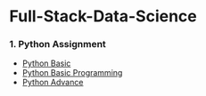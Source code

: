 # Full-Stack-Data-Science
### 1. Python Assignment
- [Python Basic ](https://github.com/vishalsvnayar/Full-Stack-Data-Science-Assignment/tree/main/Python/Python%20Basic)
- [Python  Basic Programming ](https://github.com/vishalsvnayar/Full-Stack-Data-Science/tree/main/Python/Python%20Basic%20Programming%20Assignments)
- [Python Advance ](https://github.com/vishalsvnayar/Full-Stack-Data-Science-Assignment/tree/main/Python/Python%20%20Advance)




